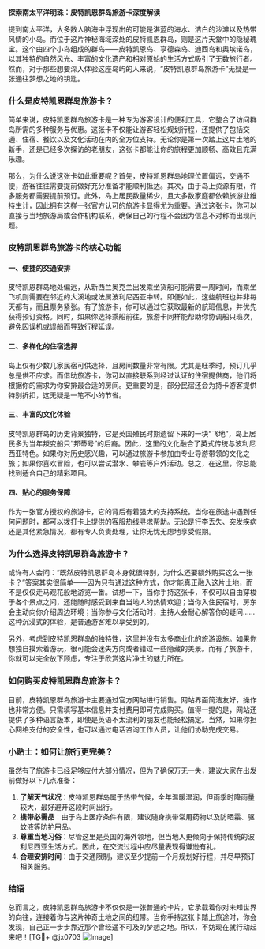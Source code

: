 **探索南太平洋明珠：皮特凯恩群岛旅游卡深度解读**

提到南太平洋，大多数人脑海中浮现出的可能是湛蓝的海水、洁白的沙滩以及热带风情的小岛。而位于这片神秘海域深处的皮特凯恩群岛，则是这片天堂中的隐秘瑰宝。这个由四个小岛组成的群岛——皮特凯恩岛、亨德森岛、迪西岛和奥埃诺岛，以其独特的自然风光、丰富的文化遗产和相对原始的生活方式吸引了无数旅行者。然而，对于那些想要深入体验这座岛屿的人来说，“皮特凯恩群岛旅游卡”无疑是一张通往梦想之地的钥匙。

### 什么是皮特凯恩群岛旅游卡？

简单来说，皮特凯恩群岛旅游卡是一种专为游客设计的便利工具，它整合了访问群岛所需的多种服务与优惠。这张卡不仅能让游客轻松规划行程，还提供了包括交通、住宿、餐饮以及文化活动在内的全方位支持。无论你是第一次踏上这片土地的新手，还是已经多次探访的老朋友，这张卡都能让你的旅程更加顺畅、高效且充满乐趣。

那么，为什么说这张卡如此重要呢？首先，皮特凯恩群岛地理位置偏远，交通不便，游客往往需要提前做好充分准备才能顺利抵达。其次，由于岛上资源有限，许多服务都需要提前预订。此外，岛上居民数量稀少，且大多数家庭都依赖旅游业维持生计，因此拥有这样一张官方认可的旅游卡显得尤为重要。通过这张卡，你可以直接与当地旅游局或合作机构联系，确保自己的行程不会因为信息不对称而出现问题。

### 皮特凯恩群岛旅游卡的核心功能

#### 一、便捷的交通安排
皮特凯恩群岛地处偏远，从新西兰奥克兰出发乘坐货船可能需要一周时间，而乘坐飞机则需要在邻近的大溪地或法属波利尼西亚中转。即便如此，这些航班也并非每天都有，而且票务紧张。有了旅游卡，你可以通过它获取最新的航班信息，并优先获得预订资格。同时，如果你选择乘船前往，旅游卡同样能帮助你协调船只班次，避免因误机或误船而导致行程延误。

#### 二、多样化的住宿选择
岛上仅有少数几家民宿可供选择，且房间数量非常有限。尤其是旺季时，预订几乎总是供不应求。而借助旅游卡，你可以直接联系到经过认证的住宿提供商，他们将根据你的需求为你安排最合适的房间。更重要的是，部分民宿还会为持卡游客提供特别折扣，这无疑是一笔不小的节省。

#### 三、丰富的文化体验
皮特凯恩群岛的历史背景独特，它是英国殖民时期遗留下来的一块“飞地”，岛上居民多为当年叛变船只“邦蒂号”的后裔。因此，这里的文化融合了英式传统与波利尼西亚特色。如果你对历史感兴趣，可以通过旅游卡参加由专业导游带领的文化之旅；如果你喜欢冒险，也可以尝试潜水、攀岩等户外活动。总之，在这里，你总能找到适合自己的精彩项目。

#### 四、贴心的服务保障
作为一张官方授权的旅游卡，它的背后有着强大的支持系统。当你在旅途中遇到任何问题时，都可以拨打卡上提供的客服热线寻求帮助。无论是行李丢失、突发疾病还是其他紧急情况，都有专人负责处理，让你无忧无虑地享受假期。

### 为什么选择皮特凯恩群岛旅游卡？

或许有人会问：“既然皮特凯恩群岛本身就很特别，为什么还要额外购买这么一张卡？”答案其实很简单——因为只有通过这种方式，你才能真正融入这片土地，而不是仅仅走马观花般地游览一番。试想一下，当你手持这张卡，不仅可以自由穿梭于各个景点之间，还能随时感受到来自当地人的热情欢迎；当你入住民宿时，房东会主动向你介绍周边环境；当你参与文化活动时，主持人会耐心解答你的疑问……这种沉浸式的体验，是普通游客难以享受到的。

另外，考虑到皮特凯恩群岛的独特性，这里并没有太多商业化的旅游设施。如果你想独自摸索着游玩，很可能会迷失方向或者错过一些隐藏的美景。而有了旅游卡，你就可以完全放下顾虑，专注于欣赏这片净土的魅力所在。

### 如何购买皮特凯恩群岛旅游卡？

目前，皮特凯恩群岛旅游卡主要通过官方网站进行销售。网站界面简洁友好，操作也非常方便。只需填写基本信息并支付费用即可完成购买。值得一提的是，网站还提供了多种语言版本，即使是英语不太流利的朋友也能轻松搞定。当然，如果你担心网络支付的安全性，也可以通过电话咨询工作人员，让他们协助完成交易。

### 小贴士：如何让旅行更完美？

虽然有了旅游卡已经足够应付大部分情况，但为了确保万无一失，建议大家在出发前做好以下几点准备：

1. **了解天气状况**：皮特凯恩群岛属于热带气候，全年温暖湿润，但雨季时降雨量较大，最好避开这段时间出行。
2. **携带必需品**：由于岛上医疗条件有限，建议随身携带常用药物以及防晒霜、驱蚊液等防护用品。
3. **尊重当地习俗**：尽管这里是英国的海外领地，但当地人更倾向于保持传统的波利尼西亚生活方式。因此，在交流过程中应尽量表现得谦逊有礼。
4. **合理安排时间**：由于交通限制，建议至少提前一个月规划好行程，并尽早预订相关服务。

### 结语

总而言之，皮特凯恩群岛旅游卡不仅仅是一张普通的卡片，它承载着你对未知世界的向往，连接着你与这片神奇土地之间的纽带。当你手持这张卡踏上旅途时，你会发现，自己正一步步靠近那个曾经遥不可及的梦想之地。所以，不妨现在就行动起来吧！[TG💪+ @jx0703 ![Image](https://github.com/user-attachments/assets/dbca1d08-cadb-493c-b0ec-ad6f7a83f270)]